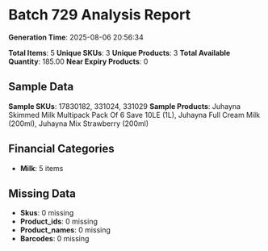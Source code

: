 # Batch 729 Analysis Report

**Generation Time**: 2025-08-06 20:56:34

**Total Items**: 5
**Unique SKUs**: 3
**Unique Products**: 3
**Total Available Quantity**: 185.00
**Near Expiry Products**: 0

## Sample Data
**Sample SKUs**: 17830182, 331024, 331029
**Sample Products**: Juhayna Skimmed Milk Multipack Pack Of 6 Save 10LE (1L), Juhayna Full Cream Milk (200ml), Juhayna Mix Strawberry (200ml)

## Financial Categories
- **Milk**: 5 items

## Missing Data
- **Skus**: 0 missing
- **Product_ids**: 0 missing
- **Product_names**: 0 missing
- **Barcodes**: 0 missing
